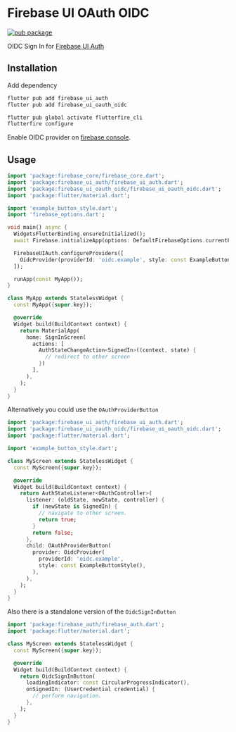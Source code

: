 # Firebase UI OAuth OIDC

[![pub package](https://img.shields.io/pub/v/firebase_ui_oauth_oidc.svg)](https://pub.dev/packages/firebase_ui_oauth_oidc)

OIDC Sign In for [Firebase UI Auth](https://pub.dev/packages/firebase_ui_auth)

## Installation

Add dependency

```sh
flutter pub add firebase_ui_auth
flutter pub add firebase_ui_oauth_oidc

flutter pub global activate flutterfire_cli
flutterfire configure
```

Enable OIDC provider on [firebase console](https://console.firebase.google.com/).

## Usage

<!-- embedme readme/usage_1.dart -->
```dart
import 'package:firebase_core/firebase_core.dart';
import 'package:firebase_ui_auth/firebase_ui_auth.dart';
import 'package:firebase_ui_oauth_oidc/firebase_ui_oauth_oidc.dart';
import 'package:flutter/material.dart';

import 'example_button_style.dart';
import 'firebase_options.dart';

void main() async {
  WidgetsFlutterBinding.ensureInitialized();
  await Firebase.initializeApp(options: DefaultFirebaseOptions.currentPlatform);

  FirebaseUIAuth.configureProviders([
    OidcProvider(providerId: 'oidc.example', style: const ExampleButtonStyle()),
  ]);

  runApp(const MyApp());
}

class MyApp extends StatelessWidget {
  const MyApp({super.key});

  @override
  Widget build(BuildContext context) {
    return MaterialApp(
      home: SignInScreen(
        actions: [
          AuthStateChangeAction<SignedIn>((context, state) {
            // redirect to other screen
          })
        ],
      ),
    );
  }
}

```

Alternatively you could use the `OAuthProviderButton`

<!-- embedme readme/usage_2.dart -->
```dart
import 'package:firebase_ui_auth/firebase_ui_auth.dart';
import 'package:firebase_ui_oauth_oidc/firebase_ui_oauth_oidc.dart';
import 'package:flutter/material.dart';

import 'example_button_style.dart';

class MyScreen extends StatelessWidget {
  const MyScreen({super.key});

  @override
  Widget build(BuildContext context) {
    return AuthStateListener<OAuthController>(
      listener: (oldState, newState, controller) {
        if (newState is SignedIn) {
          // navigate to other screen.
          return true;
        }
        return false;
      },
      child: OAuthProviderButton(
        provider: OidcProvider(
          providerId: 'oidc.example',
          style: const ExampleButtonStyle(),
        ),
      ),
    );
  }
}

```

Also there is a standalone version of the `OidcSignInButton`

<!-- embedme readme/usage_3.dart -->
```dart
import 'package:firebase_auth/firebase_auth.dart';
import 'package:flutter/material.dart';

class MyScreen extends StatelessWidget {
  const MyScreen({super.key});

  @override
  Widget build(BuildContext context) {
    return OidcSignInButton(
      loadingIndicator: const CircularProgressIndicator(),
      onSignedIn: (UserCredential credential) {
        // perform navigation.
      },
    );
  }
}

```
